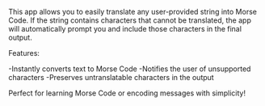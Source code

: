 This app allows you to easily translate any user-provided string into Morse Code. If the string contains characters that cannot be translated, the app will automatically prompt you and include those characters in the final output.

Features:

-Instantly converts text to Morse Code
-Notifies the user of unsupported characters
-Preserves untranslatable characters in the output

Perfect for learning Morse Code or encoding messages with simplicity!

